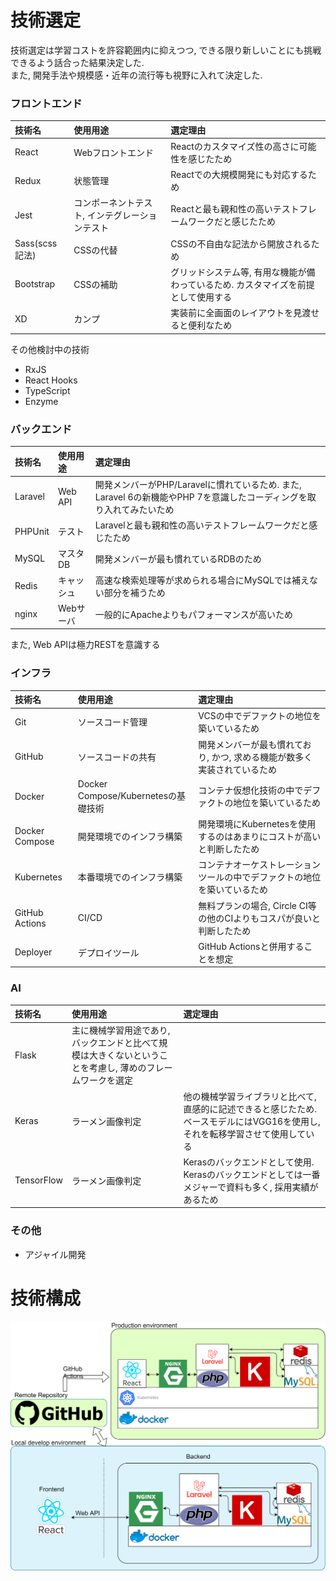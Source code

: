 # 技術選定
技術選定は学習コストを許容範囲内に抑えつつ, できる限り新しいことにも挑戦できるよう話合った結果決定した.  
また, 開発手法や規模感・近年の流行等も視野に入れて決定した.

### フロントエンド
|技術名|使用用途|選定理由|
|:--|:--|:--|
|React|Webフロントエンド|Reactのカスタマイズ性の高さに可能性を感じたため|
|Redux|状態管理|Reactでの大規模開発にも対応するため|
|Jest|コンポーネントテスト, インテグレーションテスト|Reactと最も親和性の高いテストフレームワークだと感じたため|
|Sass(scss記法)|CSSの代替|CSSの不自由な記法から開放されるため|
|Bootstrap|CSSの補助|グリッドシステム等, 有用な機能が備わっているため. カスタマイズを前提として使用する|
|XD|カンプ|実装前に全画面のレイアウトを見渡せると便利なため|

その他検討中の技術
- RxJS
- React Hooks
- TypeScript
- Enzyme

### バックエンド
|技術名|使用用途|選定理由|
|:--|:--|:--|
|Laravel|Web API|開発メンバーがPHP/Laravelに慣れているため. また, Laravel 6の新機能やPHP 7を意識したコーディングを取り入れてみたいため|
|PHPUnit|テスト|Laravelと最も親和性の高いテストフレームワークだと感じたため|
|MySQL|マスタDB|開発メンバーが最も慣れているRDBのため|
|Redis|キャッシュ|高速な検索処理等が求められる場合にMySQLでは補えない部分を補うため|
|nginx|Webサーバ|一般的にApacheよりもパフォーマンスが高いため|

また, Web APIは極力RESTを意識する

### インフラ
|技術名|使用用途|選定理由|
|:--|:--|:--|
|Git|ソースコード管理|VCSの中でデファクトの地位を築いているため|
|GitHub|ソースコードの共有|開発メンバーが最も慣れており, かつ, 求める機能が数多く実装されているため|
|Docker|Docker Compose/Kubernetesの基礎技術|コンテナ仮想化技術の中でデファクトの地位を築いているため|
|Docker Compose|開発環境でのインフラ構築|開発環境にKubernetesを使用するのはあまりにコストが高いと判断したため|
|Kubernetes|本番環境でのインフラ構築|コンテナオーケストレーションツールの中でデファクトの地位を築いているため|
|GitHub Actions|CI/CD|無料プランの場合, Circle CI等の他のCIよりもコスパが良いと判断したため|
|Deployer|デプロイツール|GitHub Actionsと併用することを想定|

### AI
|技術名|使用用途|選定理由|
|:--|:--|:--|
|Flask|主に機械学習用途であり, バックエンドと比べて規模は大きくないということを考慮し, 薄めのフレームワークを選定|
|Keras|ラーメン画像判定|他の機械学習ライブラリと比べて, 直感的に記述できると感じたため. ベースモデルにはVGG16を使用し, それを転移学習させて使用している|
|TensorFlow|ラーメン画像判定|Kerasのバックエンドとして使用. Kerasのバックエンドとしては一番メジャーで資料も多く, 採用実績があるため|

### その他
- アジャイル開発

# 技術構成

<img src="./images/tech/diagram.png" width="700">
